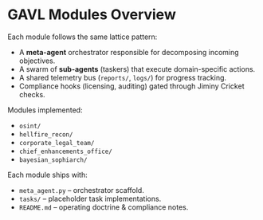 # GAVL Modules Overview

Each module follows the same lattice pattern:
- A **meta-agent** orchestrator responsible for decomposing incoming objectives.
- A swarm of **sub-agents** (taskers) that execute domain-specific actions.
- A shared telemetry bus (`reports/`, `logs/`) for progress tracking.
- Compliance hooks (licensing, auditing) gated through Jiminy Cricket checks.

Modules implemented:
- `osint/`
- `hellfire_recon/`
- `corporate_legal_team/`
- `chief_enhancements_office/`
- `bayesian_sophiarch/`

Each module ships with:
- `meta_agent.py` – orchestrator scaffold.
- `tasks/` – placeholder task implementations.
- `README.md` – operating doctrine & compliance notes.
